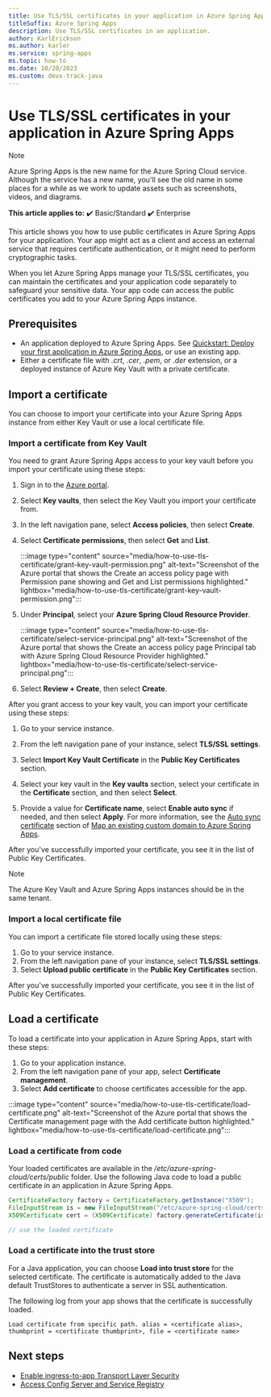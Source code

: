 ```yaml
---
title: Use TLS/SSL certificates in your application in Azure Spring Apps
titleSuffix: Azure Spring Apps
description: Use TLS/SSL certificates in an application.
author: KarlErickson
ms.author: karler
ms.service: spring-apps
ms.topic: how-to
ms.date: 10/20/2023
ms.custom: devx-track-java
---
```


# Use TLS/SSL certificates in your application in Azure Spring Apps

> [!NOTE]
> Azure Spring Apps is the new name for the Azure Spring Cloud service. Although the service has a new name, you'll see the old name in some places for a while as we work to update assets such as screenshots, videos, and diagrams.

**This article applies to:** ✔️ Basic/Standard ✔️ Enterprise

This article shows you how to use public certificates in Azure Spring Apps for your application. Your app might act as a client and access an external service that requires certificate authentication, or it might need to perform cryptographic tasks.  

When you let Azure Spring Apps manage your TLS/SSL certificates, you can maintain the certificates and your application code separately to safeguard your sensitive data. Your app code can access the public certificates you add to your Azure Spring Apps instance.

## Prerequisites

- An application deployed to Azure Spring Apps. See [Quickstart: Deploy your first application in Azure Spring Apps](./quickstart.md), or use an existing app.
- Either a certificate file with *.crt*, *.cer*, *.pem*, or *.der* extension, or a deployed instance of Azure Key Vault with a private certificate.

## Import a certificate

You can choose to import your certificate into your Azure Spring Apps instance from either Key Vault or use a local certificate file.

### Import a certificate from Key Vault

You need to grant Azure Spring Apps access to your key vault before you import your certificate using these steps:

1. Sign in to the [Azure portal](https://portal.azure.com).
1. Select **Key vaults**, then select the Key Vault you import your certificate from.
1. In the left navigation pane, select **Access policies**, then select **Create**.
1. Select **Certificate permissions**, then select **Get** and **List**.

   :::image type="content" source="media/how-to-use-tls-certificate/grant-key-vault-permission.png" alt-text="Screenshot of the Azure portal that shows the Create an access policy page with Permission pane showing and Get and List permissions highlighted." lightbox="media/how-to-use-tls-certificate/grant-key-vault-permission.png":::

1. Under **Principal**, select your **Azure Spring Cloud Resource Provider**.

   :::image type="content" source="media/how-to-use-tls-certificate/select-service-principal.png" alt-text="Screenshot of the Azure portal that shows the Create an access policy page Principal tab with Azure Spring Cloud Resource Provider highlighted." lightbox="media/how-to-use-tls-certificate/select-service-principal.png":::

1. Select **Review + Create**, then select **Create**.

After you grant access to your key vault, you can import your certificate using these steps:

1. Go to your service instance.

1. From the left navigation pane of your instance, select **TLS/SSL settings**.

1. Select **Import Key Vault Certificate** in the **Public Key Certificates** section.

1. Select your key vault in the **Key vaults** section, select your certificate in the **Certificate** section, and then select **Select**.

1. Provide a value for **Certificate name**, select **Enable auto sync** if needed, and then select **Apply**. For more information, see the [Auto sync certificate](./how-to-custom-domain.md#auto-sync-certificate) section of [Map an existing custom domain to Azure Spring Apps](./how-to-custom-domain.md).

After you've successfully imported your certificate, you see it in the list of Public Key Certificates.

> [!NOTE]
> The Azure Key Vault and Azure Spring Apps instances should be in the same tenant.

### Import a local certificate file

You can import a certificate file stored locally using these steps:

1. Go to your service instance.
1. From the left navigation pane of your instance, select **TLS/SSL settings**.
1. Select **Upload public certificate** in the **Public Key Certificates** section.

After you've successfully imported your certificate, you see it in the list of Public Key Certificates.

## Load a certificate

To load a certificate into your application in Azure Spring Apps, start with these steps:

1. Go to your application instance.
1. From the left navigation pane of your app, select **Certificate management**.
1. Select **Add certificate** to choose certificates accessible for the app.

:::image type="content" source="media/how-to-use-tls-certificate/load-certificate.png" alt-text="Screenshot of the Azure portal that shows the Certificate management page with the Add certificate button highlighted." lightbox="media/how-to-use-tls-certificate/load-certificate.png":::

### Load a certificate from code

Your loaded certificates are available in the */etc/azure-spring-cloud/certs/public* folder. Use the following Java code to load a public certificate in an application in Azure Spring Apps.

```java
CertificateFactory factory = CertificateFactory.getInstance("X509");
FileInputStream is = new FileInputStream("/etc/azure-spring-cloud/certs/public/<certificate name>");
X509Certificate cert = (X509Certificate) factory.generateCertificate(is);

// use the loaded certificate
```

### Load a certificate into the trust store

For a Java application, you can choose **Load into trust store** for the selected certificate. The certificate is automatically added to the Java default TrustStores to authenticate a server in SSL authentication.

The following log from your app shows that the certificate is successfully loaded.

```output
Load certificate from specific path. alias = <certificate alias>, thumbprint = <certificate thumbprint>, file = <certificate name>
```

## Next steps

- [Enable ingress-to-app Transport Layer Security](./how-to-enable-ingress-to-app-tls.md)
- [Access Config Server and Service Registry](../basic-standard/how-to-access-data-plane-azure-ad-rbac.md)
